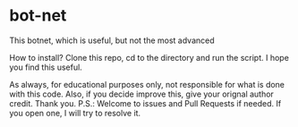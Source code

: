 # bot-net
This botnet, which is useful, but not the most advanced

How to install? 
Clone this repo, cd to the directory and run the script. I hope you find this useful.

As always, for educational purposes only, not responsible for what is done with this code. Also, if you decide improve this, give your orignal author credit. Thank you.
P.S.: Welcome to issues and Pull Requests if needed. If you open one, I will try to resolve it.
